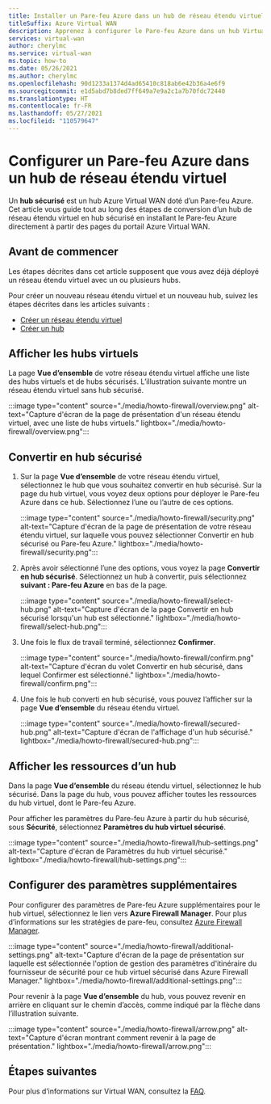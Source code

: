 ```yaml
---
title: Installer un Pare-feu Azure dans un hub de réseau étendu virtuel
titleSuffix: Azure Virtual WAN
description: Apprenez à configurer le Pare-feu Azure dans un hub Virtual WAN.
services: virtual-wan
author: cherylmc
ms.service: virtual-wan
ms.topic: how-to
ms.date: 05/26/2021
ms.author: cherylmc
ms.openlocfilehash: 90d1233a1374d4ad65410c818ab6e42b36a4e6f9
ms.sourcegitcommit: e1d5abd7b8ded7ff649a7e9a2c1a7b70fdc72440
ms.translationtype: HT
ms.contentlocale: fr-FR
ms.lasthandoff: 05/27/2021
ms.locfileid: "110579647"
---
```

# <a name="configure-azure-firewall-in-a-virtual-wan-hub"></a>Configurer un Pare-feu Azure dans un hub de réseau étendu virtuel

Un **hub sécurisé** est un hub Azure Virtual WAN doté d’un Pare-feu Azure. Cet article vous guide tout au long des étapes de conversion d’un hub de réseau étendu virtuel en hub sécurisé en installant le Pare-feu Azure directement à partir des pages du portail Azure Virtual WAN.

## <a name="before-you-begin"></a>Avant de commencer

Les étapes décrites dans cet article supposent que vous avez déjà déployé un réseau étendu virtuel avec un ou plusieurs hubs.

Pour créer un nouveau réseau étendu virtuel et un nouveau hub, suivez les étapes décrites dans les articles suivants :

* [Créer un réseau étendu virtuel](virtual-wan-site-to-site-portal.md#openvwan)
* [Créer un hub](virtual-wan-site-to-site-portal.md#hub)

## <a name="view-virtual-hubs"></a>Afficher les hubs virtuels

La page **Vue d’ensemble** de votre réseau étendu virtuel affiche une liste des hubs virtuels et de hubs sécurisés. L’illustration suivante montre un réseau étendu virtuel sans hub sécurisé.

:::image type="content" source="./media/howto-firewall/overview.png" alt-text="Capture d'écran de la page de présentation d'un réseau étendu virtuel, avec une liste de hubs virtuels." lightbox="./media/howto-firewall/overview.png":::

## <a name="convert-to-secured-hub"></a>Convertir en hub sécurisé

1. Sur la page **Vue d’ensemble** de votre réseau étendu virtuel, sélectionnez le hub que vous souhaitez convertir en hub sécurisé. Sur la page du hub virtuel, vous voyez deux options pour déployer le Pare-feu Azure dans ce hub. Sélectionnez l’une ou l’autre de ces options.

   :::image type="content" source="./media/howto-firewall/security.png" alt-text="Capture d'écran de la page de présentation de votre réseau étendu virtuel, sur laquelle vous pouvez sélectionner Convertir en hub sécurisé ou Pare-feu Azure." lightbox="./media/howto-firewall/security.png":::

1. Après avoir sélectionné l’une des options, vous voyez la page **Convertir en hub sécurisé**. Sélectionnez un hub à convertir, puis sélectionnez **suivant : Pare-feu Azure** en bas de la page.

   :::image type="content" source="./media/howto-firewall/select-hub.png" alt-text="Capture d'écran de la page Convertir en hub sécurisé lorsqu'un hub est sélectionné." lightbox="./media/howto-firewall/select-hub.png":::
1. Une fois le flux de travail terminé, sélectionnez **Confirmer**.

   :::image type="content" source="./media/howto-firewall/confirm.png" alt-text="Capture d'écran du volet Convertir en hub sécurisé, dans lequel Confirmer est sélectionné." lightbox="./media/howto-firewall/confirm.png":::
1. Une fois le hub converti en hub sécurisé, vous pouvez l’afficher sur la page **Vue d’ensemble** du réseau étendu virtuel.

   :::image type="content" source="./media/howto-firewall/secured-hub.png" alt-text="Capture d'écran de l'affichage d'un hub sécurisé." lightbox="./media/howto-firewall/secured-hub.png":::

## <a name="view-hub-resources"></a>Afficher les ressources d’un hub

Dans la page **Vue d’ensemble** du réseau étendu virtuel, sélectionnez le hub sécurisé. Dans la page du hub, vous pouvez afficher toutes les ressources du hub virtuel, dont le Pare-feu Azure.

Pour afficher les paramètres du Pare-feu Azure à partir du hub sécurisé, sous **Sécurité**, sélectionnez **Paramètres du hub virtuel sécurisé**.

:::image type="content" source="./media/howto-firewall/hub-settings.png" alt-text="Capture d'écran de Paramètres du hub virtuel sécurisé." lightbox="./media/howto-firewall/hub-settings.png":::

## <a name="configure-additional-settings"></a>Configurer des paramètres supplémentaires

Pour configurer des paramètres de Pare-feu Azure supplémentaires pour le hub virtuel, sélectionnez le lien vers **Azure Firewall Manager**. Pour plus d’informations sur les stratégies de pare-feu, consultez [Azure Firewall Manager](../firewall-manager/secure-cloud-network.md#create-a-firewall-policy-and-secure-your-hub).

:::image type="content" source="./media/howto-firewall/additional-settings.png" alt-text="Capture d'écran de la page de présentation sur laquelle est sélectionnée l'option de gestion des paramètres d'itinéraire du fournisseur de sécurité pour ce hub virtuel sécurisé dans Azure Firewall Manager." lightbox="./media/howto-firewall/additional-settings.png":::

Pour revenir à la page **Vue d’ensemble** du hub, vous pouvez revenir en arrière en cliquant sur le chemin d’accès, comme indiqué par la flèche dans l’illustration suivante.

:::image type="content" source="./media/howto-firewall/arrow.png" alt-text="Capture d'écran montrant comment revenir à la page de présentation." lightbox="./media/howto-firewall/arrow.png":::

## <a name="next-steps"></a>Étapes suivantes

Pour plus d’informations sur Virtual WAN, consultez la [FAQ](virtual-wan-faq.md).
